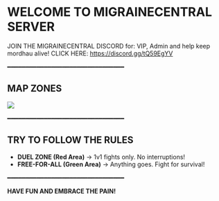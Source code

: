 # WELCOME TO MIGRAINECENTRAL SERVER

JOIN THE MIGRAINECENTRAL DISCORD for: VIP, Admin and help keep mordhau alive!
CLICK HERE: https://discord.gg/tQ59EgYV  

━━━━━━━━━━━━━━━━━━━━━━━━━━━━━━━━  

## MAP ZONES  
![](https://i.ibb.co/Bp5S0Mb/image.png)  

━━━━━━━━━━━━━━━━━━━━━━━━━━━━━━━━  

## TRY TO FOLLOW THE RULES  

- **DUEL ZONE (Red Area)** → 1v1 fights only. No interruptions!  
- **FREE-FOR-ALL (Green Area)** → Anything goes. Fight for survival!  

━━━━━━━━━━━━━━━━━━━━━━━━━━━━━━━━  

**HAVE FUN AND EMBRACE THE PAIN!**  
